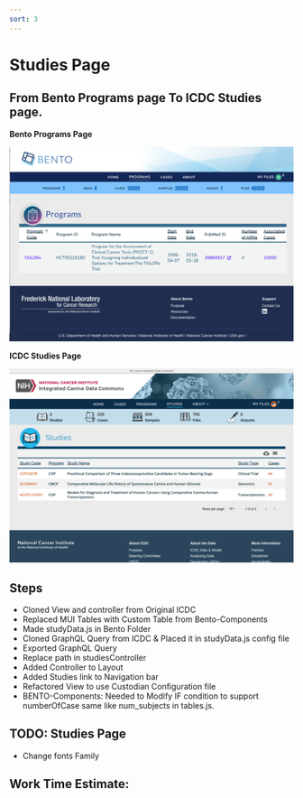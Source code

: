 ```yaml
---
sort: 3
---
```


# Studies Page
## From Bento Programs page To ICDC Studies page.

**Bento Programs Page**

<img src="../assets/bento_programs.png" alt="Bento Programs" width="600"/>

**ICDC  Studies Page** 

<img src="../assets/icdc_studies.png" alt="ICDC Studies" width="600"/>


## Steps

- Cloned View and controller from Original ICDC 
- Replaced MUI Tables with Custom Table from Bento-Components 
- Made studyData.js in Bento Folder 
- Cloned GraphQL Query from ICDC & Placed it in studyData.js config file 
- Exported GraphQL Query
- Replace path in studiesController
- Added Controller to Layout 
- Added Studies link to Navigation bar 
- Refactored View to use Custodian Configuration file 
- BENTO-Components: Needed to Modify IF condition to support numberOfCase same like num_subjects in tables.js. 


## TODO: Studies Page
- Change fonts Family 

## Work Time Estimate: 